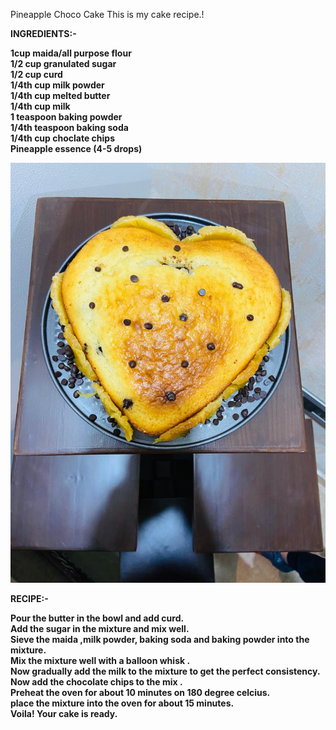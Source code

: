 Pineapple Choco Cake
This is my cake recipe.!<b>

INGREDIENTS:-<b>

1cup maida/all purpose flour<br>
1/2 cup granulated sugar <br>
1/2 cup curd<br>
1/4th cup milk powder<br> 
1/4th cup melted butter<br>
1/4th cup milk<br>
1 teaspoon baking powder <br>
1/4th teaspoon baking soda <br>
1/4th cup choclate chips<br>
Pineapple essence (4-5 drops)<br>

<img src="chocopineapplecake.jpg" />

RECIPE:-<b>

Pour the butter in the bowl and add curd.<br>
Add the sugar in the mixture and mix well.<br>
Sieve the maida ,milk powder, baking soda and baking powder into the mixture.<br>
Mix the mixture well with a balloon whisk .<br>
Now gradually add the milk to the mixture to get the perfect consistency.<br>
Now add the chocolate chips to the mix .<br>
Preheat the oven for about 10 minutes on 180 degree celcius.<br> 
place the mixture into the oven for about 15 minutes.<br>
Voila! Your cake is ready. <br>
